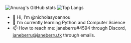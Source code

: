 ![Anurag's GitHub stats](https://github-readme-stats.vercel.app/api?username=nicholasyoannou)
![Top Langs](https://github-readme-stats.vercel.app/api/top-langs/?username=nicholasyoannou&theme=dark)


- 👋 Hi, I’m @nicholasyoannou
- 🌱 I’m currently learning Python and Computer Science
- 📫 How to reach me: janeberru#4594 through Discord, janeberru@janeberru.tk through emails. 
